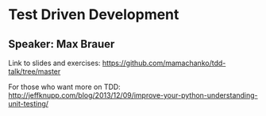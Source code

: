 # Test Driven Development
## Speaker: Max Brauer

Link to slides and exercises: https://github.com/mamachanko/tdd-talk/tree/master

For those who want more on TDD: http://jeffknupp.com/blog/2013/12/09/improve-your-python-understanding-unit-testing/
